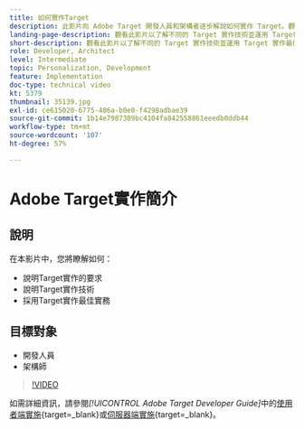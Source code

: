 ```yaml
---
title: 如何實作Target
description: 此影片向 Adobe Target 開發人員和架構者逐步解說如何實作 Target。觀看此影片以了解不同的 Target 實作技術並運用 Target 實作最佳實務。
landing-page-description: 觀看此影片以了解不同的 Target 實作技術並運用 Target 實作最佳實務。
short-description: 觀看此影片以了解不同的 Target 實作技術並運用 Target 實作最佳實務。
role: Developer, Architect
level: Intermediate
topic: Personalization, Development
feature: Implementation
doc-type: technical video
kt: 5379
thumbnail: 35139.jpg
exl-id: ce615020-6775-486a-b0e0-f4298adbae39
source-git-commit: 1b14e7987309bc4104fa842558861eeedb0ddb44
workflow-type: tm+mt
source-wordcount: '107'
ht-degree: 57%

---
```


# Adobe Target實作簡介

## 說明

在本影片中，您將瞭解如何：

* 說明Target實作的要求
* 說明Target實作技術
* 採用Target實作最佳實務

## 目標對象

* 開發人員
* 架構師

>[!VIDEO](https://video.tv.adobe.com/v/35139/?quality=12)

如需詳細資訊，請參閱&#x200B;*[!UICONTROL Adobe Target Developer Guide]*&#x200B;中的[使用者端實施](https://experienceleague.adobe.com/docs/target-dev/developer/client-side/overview.html){target=_blank}或[伺服器端實施](https://experienceleague.adobe.com/docs/target-dev/developer/server-side/server-side-overview.html){target=_blank}。

